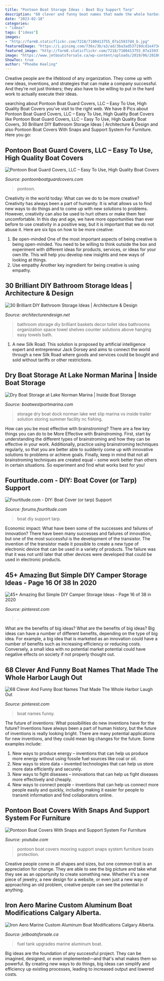 ```yaml
---
title: "Pontoon Boat Storage Ideas : Boat Diy Support Tarp"
description: "68 clever and funny boat names that made the whole harbor laugh out"
date: "2023-02-18"
categories:
- "ideas"
tags: ["ideas"]
images:
- "http://farm8.staticflickr.com/7218/7100413755_07a15937d4_b.jpg"
featuredImage: "https://i.pinimg.com/736x/3b/a3/ad/3ba3ad53719dcd1e473e9c0e37849b67.jpg"
featured_image: "http://farm8.staticflickr.com/7218/7100413755_07a15937d4_b.jpg"
image: "https://www.jetboatsforsale.ca/wp-content/uploads/2019/06/20180419_151941-e1562691588176.jpg"
ShowToc: true
author: "Phoebe Keeling"
---
```



Creative people are the lifeblood of any organization. They come up with new ideas, inventions, and strategies that can make a company successful. And they’re not just thinkers; they also have to be willing to put in the hard work to actually execute their ideas.

	

		
searching about Pontoon Boat Guard Covers, LLC – Easy To Use, High Quality Boat Covers you've visit to the right web. We have 8 Pics about Pontoon Boat Guard Covers, LLC – Easy To Use, High Quality Boat Covers like Pontoon Boat Guard Covers, LLC – Easy To Use, High Quality Boat Covers, 30 Brilliant DIY Bathroom Storage Ideas | Architecture &amp; Design and also Pontoon Boat Covers With Snaps and Support System For Furniture. Here you go:
		
    
## Pontoon Boat Guard Covers, LLC – Easy To Use, High Quality Boat Covers

<img loading=lazy src="https://pontoonboatguardcovers.com/wp-content/uploads/2020/09/easy-to-use-boat-guard-cover-marietta-2-1024x575.jpg" onerror="this.onerror=null;this.src='https://tse3.mm.bing.net/th?id=OIP.2uvDx4PwtNKxoxzcNwLVUQHaEK&amp;pid=15.1';" alt="Pontoon Boat Guard Covers, LLC – Easy To Use, High Quality Boat Covers">

_Source: pontoonboatguardcovers.com_

>pontoon. 

	

Creativity in the world today: What can we do to be more creative?
Creativity has always been a part of humanity. It is what allows us to find new ways to do things and to come up with new solutions to problems. However, creativity can also be used to hurt others or make them feel uncomfortable. In this day and age, we have more opportunities than ever before to use creativity in a positive way, but it is important that we do not abuse it. Here are six tips on how to be more creative: 
1. Be open-minded
One of the most important aspects of being creative is being open-minded. You need to be willing to think outside the box and experiment with different ideas for products, services, or ideas for your own life. This will help you develop new insights and new ways of looking at things. 
2. Use empathy
Another key ingredient for being creative is using empathy.

    
## 30 Brilliant DIY Bathroom Storage Ideas | Architecture &amp; Design

<img loading=lazy src="http://cdn.architecturendesign.net/wp-content/uploads/2014/08/diy-bathroom-storage-ideas-2.jpg" onerror="this.onerror=null;this.src='https://tse4.mm.bing.net/th?id=OIP.Q2RNy6xFFL_dVzWrGpe9MAHaLH&amp;pid=15.1';" alt="30 Brilliant DIY Bathroom Storage Ideas | Architecture &amp; Design">

_Source: architecturendesign.net_

>bathroom storage diy brilliant baskets decor toilet idea bathrooms organization space towel shelves counter solutions above hanging easy towels bath. 

	

1. A new Silk Road: This solution is proposed by artificial intelligence expert and entrepreneur Jack Dorsey and aims to connect the world through a new Silk Road where goods and services could be bought and sold without tariffs or other restrictions.

    
## Dry Boat Storage At Lake Norman Marina | Inside Boat Storage

<img loading=lazy src="http://www.boatwestportmarina.com/wp-content/uploads/2016/06/Dry-Boat-Storage-Westport-Marina.jpg" onerror="this.onerror=null;this.src='https://tse1.mm.bing.net/th?id=OIP.074YaP-1r-vcAJ6YD5hxCwHaE8&amp;pid=15.1';" alt="Dry Boat Storage at Lake Norman Marina | Inside Boat Storage">

_Source: boatwestportmarina.com_

>storage dry boat dock norman lake wet slip marina vs inside trailer solution storing summer facility nc fishing. 

	

How can you be most effective with brainstroming?
There are a few key things you can do to be More Effective with Brainstroming. First, start by understanding the different types of brainstroming and how they can be effective in your work. Additionally, practice using brainstroming techniques regularly, so that you are better able to suddenly come up with innovative solutions to problems or achieve goals. Finally, keep in mind that not all brainstroming techniques are created equal – some work better than others in certain situations. So experiment and find what works best for you!

    
## Fourtitude.com - DIY: Boat Cover (or Tarp) Support

<img loading=lazy src="http://farm8.staticflickr.com/7218/7100413755_07a15937d4_b.jpg" onerror="this.onerror=null;this.src='https://tse2.mm.bing.net/th?id=OIP.0T0g5M4BXlr-3mjN1HuedAHaJ6&amp;pid=15.1';" alt="Fourtitude.com - DIY: Boat Cover (or tarp) Support">

_Source: forums.fourtitude.com_

>boat diy support tarp. 

	

Economic impact: What have been some of the successes and failures of innovation?
There have been many successes and failures of innovation, but one of the most successful is the development of the transistor. The invention of the transistor made it possible to create a new type of electronic device that can be used in a variety of products. The failure was that it was not until later that other devices were developed that could be used in electronic products.

    
## 45+ Amazing But Simple DIY Camper Storage Ideas - Page 16 Of 38 In 2020

<img loading=lazy src="https://i.pinimg.com/736x/3b/a3/ad/3ba3ad53719dcd1e473e9c0e37849b67.jpg" onerror="this.onerror=null;this.src='https://tse2.mm.bing.net/th?id=OIP.CKYAfwYUXBVh0lRmaiBXZAHaJC&amp;pid=15.1';" alt="45+ Amazing But Simple DIY Camper Storage Ideas - Page 16 of 38 in 2020">

_Source: pinterest.com_

>. 

	

What are the benefits of big ideas?
What are the benefits of big ideas? Big ideas can have a number of different benefits, depending on the type of big idea. For example, a big idea that is marketed as an innovation could have a number of benefits such as increasing efficiency or reducing costs. Conversely, a small idea with no potential market potential could have negative effects on society if not properly thought out.

    
## 68 Clever And Funny Boat Names That Made The Whole Harbor Laugh Out

<img loading=lazy src="https://i.pinimg.com/736x/be/1d/a4/be1da4d38e0d6e1690783ac42315c9ec.jpg" onerror="this.onerror=null;this.src='https://tse1.mm.bing.net/th?id=OIP.RvJO44U5Ft7kJYHhJvHOkQHaLH&amp;pid=15.1';" alt="68 Clever And Funny Boat Names That Made The Whole Harbor Laugh Out">

_Source: pinterest.com_

>boat names funny. 

	

The future of inventions: What possibilities do new inventions have for the future?
Inventions have always been a part of human history, but the future of inventions is really looking bright. There are many potential applications for new inventions, and they could mean big changes for the future. Some examples include:
1. New ways to produce energy – inventions that can help us produce more energy without using fossile fuel sources like coal or oil.
2. New ways to store data – invented technologies that can help us store more data efficiently and securely.
3. New ways to fight diseases – innovations that can help us fight diseases more effectively and cheaply.
4. New ways to connect people – inventions that can help us connect more people easily and quickly, including making it easier for people to transmit information and find collaborators online.

    
## Pontoon Boat Covers With Snaps And Support System For Furniture

<img loading=lazy src="https://i.ytimg.com/vi/VFcuCZ8hAjk/hqdefault.jpg" onerror="this.onerror=null;this.src='https://tse4.mm.bing.net/th?id=OIP.3t_U1pV9ROtHLSmymH3jNwHaFj&amp;pid=15.1';" alt="Pontoon Boat Covers With Snaps and Support System For Furniture">

_Source: youtube.com_

>pontoon boat covers mooring support snaps system furniture boats protection. 

	

Creative people come in all shapes and sizes, but one common trait is an appreciation for change. They are able to see the big picture and take what they see as an opportunity to create something new. Whether it’s a new piece of jewelry, a new design for a website, or even just a new way of approaching an old problem, creative people can see the potential in anything.

    
## Iron Aero Marine Custom Aluminum Boat Modifications Calgary Alberta.

<img loading=lazy src="https://www.jetboatsforsale.ca/wp-content/uploads/2019/06/20180419_151941-e1562691588176.jpg" onerror="this.onerror=null;this.src='https://tse3.mm.bing.net/th?id=OIP.NAsuj9bnOetbjltaVMeCIgHaJ4&amp;pid=15.1';" alt="Iron Aero Marine Custom Aluminum Boat Modifications Calgary Alberta.">

_Source: jetboatsforsale.ca_

>fuel tank upgrades marine aluminum boat. 

	

Big ideas are the foundation of any successful project. They can be imagined, designed, or even implemented—and that's what makes them so powerful. By creating new ways to do things, big ideas can simplify and efficiency up existing processes, leading to increased output and lowered costs.

